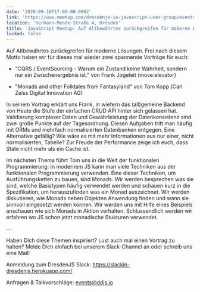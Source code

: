 ```yaml
---
date: '2020-09-10T17:00:00.000Z'
link: 'https://www.meetup.com/dresdenjs-io-javascript-user-group/events/272654077'
location: 'Hermann-Mende-Straße 4, Dresden'
title: 'JavaScript Meetup: Auf Altbewährtes zurückgreifen für moderne Lösungen'
locked: false
---
```

Auf Altbewährtes zurückgreifen für moderne Lösungen. Frei nach diesem Motto haben wir für dieses mal wieder zwei spannende Vorträge für euch:

* "CQRS / EventSourcing - Warum ein Zustand keine Wahrheit, sondern nur ein Zwischenergebnis ist." von Frank Jogeleit (move:elevator)

* "Monads and other Folktales from Fantasyland" von Tom Kopp (Carl Zeiss Digital Innovation AG)

In seinem Vortrag erklärt uns Frank, in wiefern das (all)gemeine Backend von Heute die Stufe der einfachen CRUD API hinter sich gelassen hat. Validierung komplexer Daten und Gewährleistung der Datenkonsistenz sind zwei große Punkte auf der Tagesordnung. Diesen Aufgaben tritt man häufig mit ORMs und mehrfach normalisierten Datenbanken entgegen. Eine Alternative gefällig? Wie wäre es mit mehr Informationen aus nur einer, nicht normalisierten, Tabelle? Zur Freude der Performance zeige ich euch, dass State nicht mehr als ein Cache ist.

Im nächsten Thema führt Tom uns in die Welt der funktionalen Programmierung: In modernem JS kann man viele Techniken aus der funktionalen Programmierung verwenden. Eine dieser Techniken, um Ausführungsketten zu bauen, sind Monads. Wir werden besprechen was sie sind, welche Basistypen häufig verwendet werden und schauen kurz in die Spezifikation, um herauszufinden was ein Monad auszeichnet. Wir werden diskutieren, wie Monads neben Objekten Anwendung finden und wann sie sinnvoll eingesetzt werden können. Wir werden uns mit Hilfe eines Beispiels anschauen wie sich Monads in Aktion verhalten. Schlussendlich werden wir erfahren wo JS schon jetzt monadische Stukturen verwendet.

--

Haben Dich diese Themen inspiriert? Lust auch mal einen Vortrag zu halten? Melde Dich einfach bei unserem Slack-Channel an oder schreib uns eine Mail!

Anmeldung zum DresdenJS Slack: https://slackin-dresdenjs.herokuapp.com/

Anfragen & Talkvorschläge: events@ddjs.io
